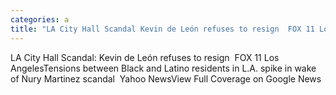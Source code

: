 ```yaml
---
categories: a
title: "LA City Hall Scandal Kevin de León refuses to resign  FOX 11 Los Angeles"
---
```

LA City Hall Scandal: Kevin de León refuses to resign&nbsp;&nbsp;FOX 11 Los AngelesTensions between Black and Latino residents in L.A. spike in wake of Nury Martinez scandal&nbsp;&nbsp;Yahoo NewsView Full Coverage on Google News